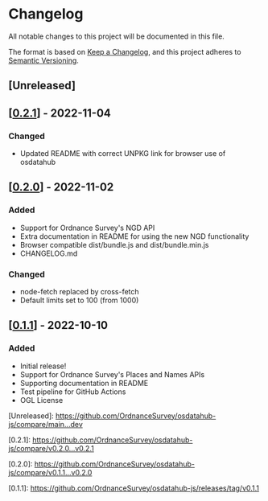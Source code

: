 # Changelog

All notable changes to this project will be documented in this file.

The format is based on [Keep a Changelog](https://keepachangelog.com/en/1.0.0/),
and this project adheres to [Semantic Versioning](https://semver.org/spec/v2.0.0.html).

## [Unreleased]

## [[0.2.1](https://github.com/OrdnanceSurvey/osdatahub-js/releases/tag/v0.2.1)] - 2022-11-04

### Changed

- Updated README with correct UNPKG link for browser use of osdatahub

## [[0.2.0](https://github.com/OrdnanceSurvey/osdatahub-js/releases/tag/v0.2.0)] - 2022-11-02

### Added

- Support for Ordnance Survey's NGD API
- Extra documentation in README for using the new NGD functionality
- Browser compatible dist/bundle.js and dist/bundle.min.js
- CHANGELOG.md

### Changed

- node-fetch replaced by cross-fetch
- Default limits set to 100 (from 1000)

## [[0.1.1](https://github.com/OrdnanceSurvey/osdatahub-js/releases/tag/v0.1.1)] - 2022-10-10

### Added

- Initial release!
- Support for Ordnance Survey's Places and Names APIs
- Supporting documentation in README
- Test pipeline for GitHub Actions
- OGL License

[Unreleased]: [https://github.com/OrdnanceSurvey/osdatahub-js/compare/main...dev ](https://github.com/OrdnanceSurvey/osdatahub-js/compare/main...dev)

[0.2.1]: [https://github.com/OrdnanceSurvey/osdatahub-js/compare/v0.2.0...v0.2.1 ](https://github.com/OrdnanceSurvey/osdatahub-js/compare/v0.2.0...v0.2.1)

[0.2.0]: [https://github.com/OrdnanceSurvey/osdatahub-js/compare/v0.1.1...v0.2.0 ](https://github.com/OrdnanceSurvey/osdatahub-js/compare/v0.1.1...v0.2.0)

[0.1.1]: [https://github.com/OrdnanceSurvey/osdatahub-js/releases/tag/v0.1.1 ](https://github.com/OrdnanceSurvey/osdatahub-js/releases/tag/v0.1.1)
